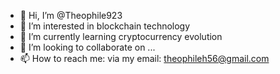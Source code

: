 - 👋 Hi, I’m @Theophile923
- 👀 I’m interested in blockchain technology
- 🌱 I’m currently learning cryptocurrency evolution
- 💞️ I’m looking to collaborate on ...
- 📫 How to reach me: via my email: theophileh56@gmail.com 

<!---
Theophile923/Theophile923 is a ✨ special ✨ repository because its `README.md` (this file) appears on your GitHub profile.
You can click the Preview link to take a look at your changes.
--->
